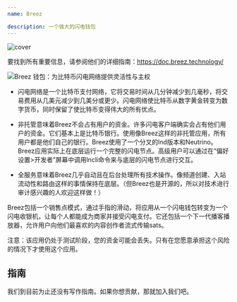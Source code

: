 ```yaml
---
name: Breez

description: 一个强大的闪电钱包
---
```


![cover](assets/cover.webp)

要找到所有重要信息，请参阅他们的详细指南：https://doc.breez.technology/

![Breez 钱包：为比特币闪电网络提供灵活性与主权](https://youtu.be/Z_yiPM2gzk0)

- 闪电网络是一个比特币支付网络，它将交易时间从几分钟减少到几毫秒，将交易费用从几美元减少到几美分或更少。闪电网络使比特币从数字黄金转变为数字货币，同时保留了使比特币变得伟大的所有优点。

- 非托管意味着Breez不会占有用户的资金。许多闪电客户端确实会占有他们用户的资金。它们基本上是比特币银行。使用像Breez这样的非托管应用，所有用户都是他们自己的银行。Breez使用了一个分叉的lnd版本和Neutrino。Breez应用实际上在底层运行一个完整的闪电节点。高级用户可以通过在“偏好设置>开发者”屏幕中调用lncli命令来与底层的闪电节点进行交互。

- 全服务意味着Breez几乎自动且在后台处理所有技术操作。像频道创建、入站流动性和路由这样的事情保持在底层。（但Breez也是开源的，所以对技术进行审计感兴趣的人欢迎这样做！）

Breez包括一个销售点模式，通过手指的滑动，将应用从一个闪电钱包转变为一个闪电收银机，让每个人都能成为商家并接受闪电支付。它还包括一个下一代播客播放器，允许用户向他们最喜欢的内容创作者流式传输sats。

注意：该应用仍处于测试阶段，您的资金可能会丢失。只有在您愿意承担这个风险的情况下才使用这个应用。

## 指南

我们到目前为止还没有写作指南。如果你想贡献，那就加入我们吧。